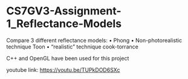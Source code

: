 # CS7GV3-Assignment-1_Reflectance-Models

Compare 3 different reflectance models:
• Phong
• Non-photorealistic technique Toon
• “realistic” technique cook-torrance

C++ and OpenGL have been used for this project

youtube link: https://youtu.be/TUPkDOD6SXc
